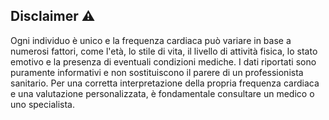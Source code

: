 ## Disclaimer ⚠️
Ogni individuo è unico e la frequenza cardiaca può variare in base a numerosi fattori, come l'età, lo stile di vita, il livello di attività fisica, lo stato emotivo e la presenza di eventuali condizioni mediche. I dati riportati sono puramente informativi e non sostituiscono il parere di un professionista sanitario. Per una corretta interpretazione della propria frequenza cardiaca e una valutazione personalizzata, è fondamentale consultare un medico o uno specialista.